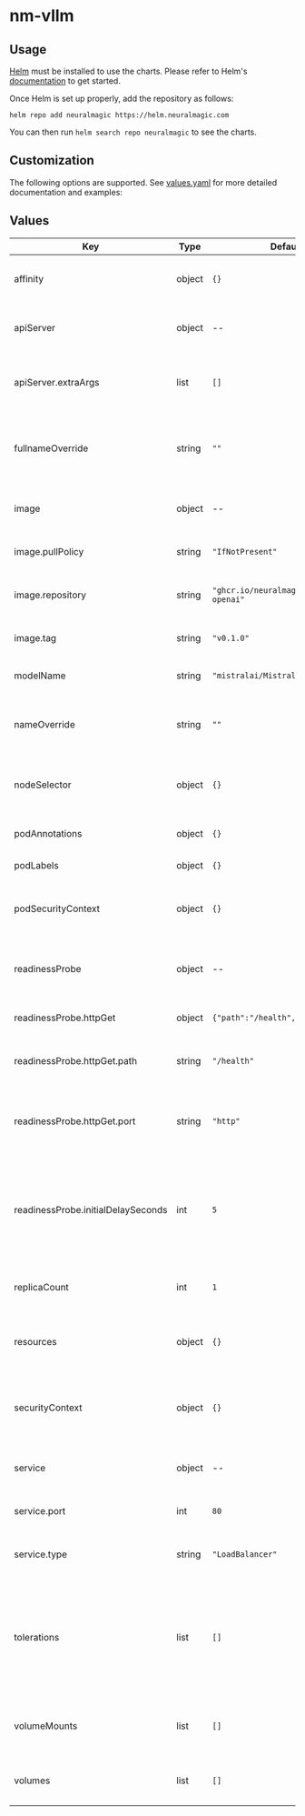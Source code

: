 # nm-vllm

## Usage

[Helm](https://helm.sh) must be installed to use the charts.
Please refer to Helm's [documentation](https://helm.sh/docs/) to get started.

Once Helm is set up properly, add the repository as follows:

```console
helm repo add neuralmagic https://helm.neuralmagic.com
```

You can then run `helm search repo neuralmagic` to see the charts.

## Customization
The following options are supported. See [values.yaml](/charts/nm-vllm/values.yaml) for more detailed documentation and examples:

## Values

| Key | Type | Default | Description |
|-----|------|---------|-------------|
| affinity | object | `{}` | Provide affinity rules for pod scheduling. |
| apiServer | object | -- | Configuration for the nm-vllm API server |
| apiServer.extraArgs | list | `[]` | Extra arguments to pass to the API server command |
| fullnameOverride | string | `""` | Provide a name to substitute for the full names of resources. |
| image | object | -- | Configuration for the application image. |
| image.pullPolicy | string | `"IfNotPresent"` | The pull policy for the image. |
| image.repository | string | `"ghcr.io/neuralmagic/nm-vllm-openai"` | The image repository for the application. |
| image.tag | string | `"v0.1.0"` | The tag of the image to use. |
| modelName | string | `"mistralai/Mistral-7B-v0.1"` | The name of the model to serve |
| nameOverride | string | `""` | Provide a name to substitute for the name of the chart. |
| nodeSelector | object | `{}` | Node labels controlling where the pod will be scheduled. |
| podAnnotations | object | `{}` | Annotations to add to the pod. |
| podLabels | object | `{}` | Labels to add to the pod. |
| podSecurityContext | object | `{}` | Defines the security options the pod should be run with. |
| readinessProbe | object | -- | Readiness probe configuration for the container. |
| readinessProbe.httpGet | object | `{"path":"/health","port":"http"}` | Specifies the http request to perform. |
| readinessProbe.httpGet.path | string | `"/health"` | Path to access on the HTTP server. |
| readinessProbe.httpGet.port | string | `"http"` | Name or number of the port to access on the container. |
| readinessProbe.initialDelaySeconds | int | `5` | Number of seconds after the container has started before readiness probes are initiated. |
| replicaCount | int | `1` | Number of replicas of the pod to run. |
| resources | object | `{}` | Compute Resources required by the container. |
| securityContext | object | `{}` | Defines the security options the container should be run with. |
| service | object | -- | Configuration for the service resource. |
| service.port | int | `80` | Port to expose on the service. |
| service.type | string | `"LoadBalancer"` | The kind of service that should be used. |
| tolerations | list | `[]` | Tolerations applied to the pod allowing the scheduler to schedule the pod to nodes with matching taints. |
| volumeMounts | list | `[]` | Pod volumes to mount into the container's filesystem. |
| volumes | list | `[]` | Volumes to make available to the pod. |

